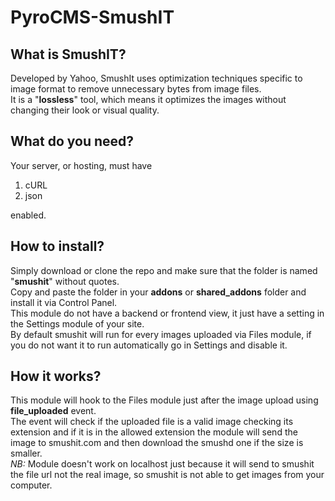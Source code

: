 PyroCMS-SmushIT
===============

## What is SmushIT?

Developed by Yahoo, SmushIt uses optimization techniques specific to image format to remove unnecessary bytes from image files.  
It is a "**lossless**" tool, which means it optimizes the images without changing their look or visual quality.

## What do you need?

Your server, or hosting, must have 

1. cURL
2. json

enabled.

## How to install?

Simply download or clone the repo and make sure that the folder is named "**smushit**" without quotes.  
Copy and paste the folder in your **addons** or **shared_addons** folder and install it via Control Panel.  
This module do not have a backend or frontend view, it just have a setting in the Settings module of your site.  
By default smushit will run for every images uploaded via Files module, if you do not want it to run automatically go in Settings and disable it.

## How it works?

This module will hook to the Files module just after the image upload using **file_uploaded** event.  
The event will check if the uploaded file is a valid image checking its extension and if it is in the allowed extension the module will send the image to smushit.com and then download the smushd one if the size is smaller.  
*NB:* Module doesn't work on localhost just because it will send to smushit the file url not the real image, so smushit is not able to get images from your computer.